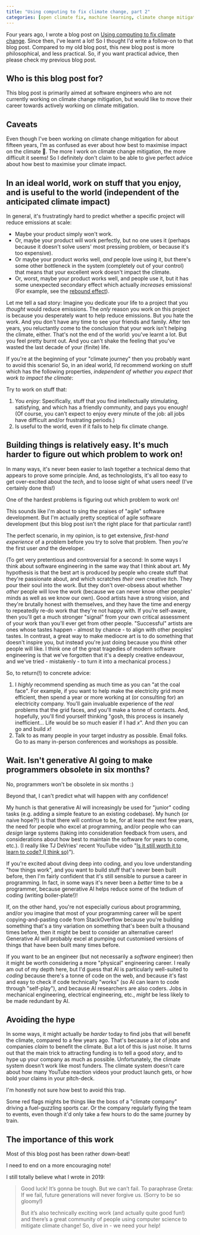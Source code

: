 ```yaml
---
title: "Using computing to fix climate change, part 2"
categories: [open climate fix, machine learning, climate change mitigation, software engineering]
---
```


Four years ago, I wrote a blog post on [Using computing to fix climate change](2019-10-03-using-computing-to-fix-climate-change). Since then, I've learnt a lot! So I thought I'd write a follow-on to that blog post. Compared to my old blog post, this new blog post is more philosophical, and less practical. So, if you want practical advice, then please check my previous blog post.

## Who is this blog post for?

This blog post is primarily aimed at software engineers who are not currently working on climate change mitigation, but would like to move their career towards actively working on climate mitigation. 

## Caveats

Even though I've been working on climate change mitigation for about fifteen years, I'm as confused as ever about how best to maximise impact on the climate :slightly_smiling_face:. The more I work on climate change mitigation, the more difficult it seems! So I definitely don't claim to be able to give perfect advice about how best to maximise your climate impact.

## In an ideal world, work on stuff that you enjoy, and is useful to the world (independent of the anticipated climate impact)

In general, it's frustratingly hard to predict whether a specific project will reduce emissions at scale:

- Maybe your product simply won't work.
- Or, maybe your product will work perfectly, but no one uses it (perhaps because it doesn't solve users' most pressing problem, or because it's too expensive). 
- Or maybe your product works well, _and_ people love using it, but there's some other bottleneck in the system (completely out of your control) that means that your excellent work doesn't impact the climate.
- Or, worst, maybe your product works well, and people use it, but it has some unexpected secondary effect which actually _increases_ emissions! (For example, see the [rebound effect](https://en.wikipedia.org/wiki/Rebound_effect_(conservation))).

Let me tell a sad story: Imagine you dedicate your life to a project that you _thought_ would reduce emissions. The _only_ reason you work on this project is because you desperately want to help reduce emissions. But you hate the work. And you don't have any time to see your friends and family. After ten years, you reluctantly come to the conclusion that your work isn't helping the climate, either. That's not the end of the world: you've learnt a lot. But you feel pretty burnt out. And you can't shake the feeling that you've wasted the last decade of your (finite) life.

If you're at the beginning of your "climate journey" then you probably want to avoid this scenario! So, in an ideal world, I’d recommend working on stuff which has the following properties, _independent of whether you expect that work to impact the climate_:

Try to work on stuff that:

1. You _enjoy_: Specifically, stuff that you find intellectually stimulating, satisfying, and which has a friendly community, and pays you enough! (Of course, you can't expect to enjoy every minute of the job: all jobs have difficult and/or frustrating periods.)
2. Is useful to the world, even if it fails to help fix climate change.

## Building things is relatively easy. It's much harder to figure out which problem to work on!

In many ways, it's never been easier to lash together a technical demo that appears to prove some principle. And, as technologists, it's all too easy to get over-excited about the _tech_, and to loose sight of what users need! (I've certainly done this!)

One of the hardest problems is figuring out which problem to work on!

This sounds like I'm about to sing the praises of "agile" software development. But I'm actually pretty sceptical of agile software development (but this blog post isn't the right place for that particular rant!)

The perfect scenario, in my opinion, is to get extensive, _first-hand experience_ of a problem before you try to solve that problem. Then _you're_ the first user _and_ the developer.

(To get very pretentious and controversial for a second: In some ways I think about software engineering in the same way that I think about art. My hypothesis is that the best art is produced by people who create stuff that they're passionate about, and which scratches _their own_ creative itch. They pour their soul into the work. But they don't over-obsess about whether _other_ people will love the work (because we can never know other peoples' minds as well as we know our own). Good artists have a strong vision, and they're brutally honest with themselves, and they have the time and energy to repeatedly re-do work that they're not happy with. If you're self-aware, then you'll get a much stronger "signal" from your own critical assessment of your work than you'll ever get from other people. "Successful" artists are ones whose tastes happen - almost by chance - to align with other peoples' tastes. In contrast, a great way to make mediocre art is to do something that doesn't inspire you, but instead you're just doing because you _think_ other people will like. I think one of the great tragedies of modern software engineering is that we've forgotten that it's a deeply creative endeavour, and we've tried - mistakenly - to turn it into a mechanical process.)

So, to return(!) to concrete advice:

1. I _highly_ recommend spending as much time as you can "at the coal face". For example, if you want to help make the electricity grid more efficient, then spend a year or more working at (or consulting for) an electricity company. You'll gain invaluable experience of the _real_ problems that the grid faces, and you'll make a tonne of contacts. And, hopefully, you'll find yourself thinking "gosh, this process is insanely inefficient... Life would be so much easier if I had _x_". And _then_ you can go and build _x_!
2. Talk to as many people in your target industry as possible. Email folks. Go to as many in-person conferences and workshops as possible.

## Wait. Isn't generative AI going to make programmers obsolete in six months?

No, programmers won't be obsolete in six months :)

Beyond that, I can't predict what will happen with any confidence!

My hunch is that generative AI will increasingly be used for "junior" coding tasks (e.g. adding a simple feature to an existing codebase). My hunch (or naive hope?!) is that there will continue to be, for at least the next few years, the need for people who excel at programming, and/or people who can _design_ large systems (taking into consideration feedback from users, and considerations about how best to maintain the software for years to come, etc.). (I really like TJ DeVries' recent YouTube video "[Is it still worth it to learn to code? (I think so)](https://www.youtube.com/watch?v=JMK_30jeGww)").

If you're excited about diving deep into coding, and you love understanding "how things work", and you want to build stuff that's never been built before, then I'm fairly confident that it's still sensible to pursue a career in programming. In fact, in some ways it's never been a _better_ time to be a programmer, because generative AI helps reduce some of the tedium of coding (writing boiler-plate!)!

If, on the other hand, you're not especially curious about programming, and/or you imagine that most of your programming career will be spent copying-and-pasting code from StackOverflow because you're building something that's a tiny variation on something that's been built a thousand times before, then it might be best to consider an alternative career! Generative AI will probably excel at pumping out customised versions of things that have been built many times before.

If you want to be an engineer (but not necessarily a _software_ engineer) then it might be worth considering a more "physical" engineering career. I really am out of my depth here, but I'd guess that AI is particularly well-suited to _coding_ because there's a tonne of code on the web, and because it's fast and easy to check if code technically "works" (so AI can learn to code through "self-play"), and because AI researchers are also coders. Jobs in mechanical engineering, electrical engineering, etc., _might_ be less likely to be made redundant by AI.

## Avoiding the hype

In some ways, it might actually be _harder_ today to find jobs that will benefit the climate, compared to a few years ago. That's because a _lot_ of jobs and companies _claim_ to benefit the climate. But a lot of this is just noise. It turns out that the main trick to attracting funding is to tell a good _story_, and to hype up your company as much as possible. Unfortunately, the climate system doesn't work like most funders. The climate system doesn't care about how many YouTube reaction videos your product launch gets, or how bold your claims in your pitch-deck.

I'm honestly not sure how best to avoid this trap.

Some red flags mights be things like the boss of a "climate company" driving a fuel-guzzling sports car. Or the company regularly flying the team to events, even though it'd only take a few hours to do the same journey by train.

## The importance of this work

Most of this blog post has been rather down-beat!

I need to end on a more encouraging note!

I still totally believe what I wrote in 2019:

> Good luck! It’s gonna be tough. But we can’t fail. To paraphrase Greta: If we fail, future generations will never forgive us. (Sorry to be so gloomy!)
>
> But it’s also technically exciting work (and actually quite good fun!) and there’s a great community of people using computer science to mitigate climate change! So, dive in - we need your help!

